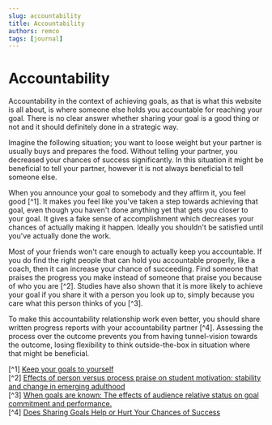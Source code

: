 ```yaml
---
slug: accountability
title: Accountability
authors: remco
tags: [journal]
---
```


# Accountability
Accountability in the context of achieving goals, as that is what this website is all about, is where someone else holds you accountable for reaching your goal. There is no clear answer whether sharing your goal is a good thing or not and it should definitely done in a strategic way.

Imagine the following situation; you want to loose weight but your partner is usually buys and prepares the food. Without telling your partner, you decreased your chances of success significantly. In this situation it might be beneficial to tell your partner, however it is not always beneficial to tell someone else.

When you announce your goal to somebody and they affirm it, you feel good [^1]. It makes you feel like you've taken a step towards achieving that goal, even though you haven't done anything yet that gets you closer to your goal. It gives a fake sense of accomplishment which decreases your chances of actually making it happen. Ideally you shouldn't be satisfied until you've actually done the work.

Most of your friends won't care enough to actually keep you accountable. If you do find the right people that can hold you accountable properly, like a coach, then it can increase your chance of succeeding. Find someone that praises the progress you make instead of someone that praise you because of who you are [^2]. Studies have also shown that it is more likely to achieve your goal if you share it with a person you look up to, simply because you care what this person thinks of you [^3].

To make this accountability relationship work even better, you should share written progress reports with your accountability partner [^4]. Assessing the process over the outcome prevents you from having tunnel-vision towards the outcome, losing flexibility to think outside-the-box in situation where that might be beneficial.

[^1] [Keep your goals to yourself](https://www.youtube.com/watch?v=NHopJHSlVo4)<br/>
[^2] [Effects of person versus process praise on student motivation: stability and change in emerging adulthood](https://www.reed.edu/psychology/motivation/assets/downloads/Haimovitz_Corpus_2011.pdf)<br/>
[^3] [When goals are known: The effects of audience relative status on goal commitment and performance.](https://psycnet.apa.org/record/2019-45131-001)<br/>
[^4] [Does Sharing Goals Help or Hurt Your Chances of Success](https://www.dataquest.io/blog/does-sharing-goals-help-or-hurt-your-chances-of-success/)